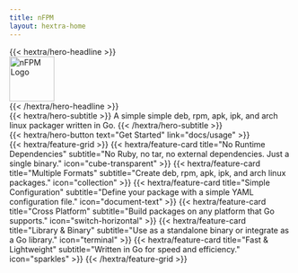 ```yaml
---
title: nFPM
layout: hextra-home
---
```


<div class="hx:mt-6 hx:mb-6">
{{< hextra/hero-headline >}}
<div class="hx-flex hx-justify-center hx-mb-12">
  <img src="/images/nfpm-logo.png" alt="nFPM Logo" style="height: 80px; width: auto;" />
</div>
{{< /hextra/hero-headline >}}
</div>

<div class="hx:mb-12">
{{< hextra/hero-subtitle >}}
  A simple simple deb, rpm, apk, ipk, and arch linux packager written in Go.
{{< /hextra/hero-subtitle >}}
</div>

<div class="hx:mb-6">
{{< hextra/hero-button text="Get Started" link="docs/usage" >}}
</div>

<div class="hx:mt-6">
{{< hextra/feature-grid >}}
  {{< hextra/feature-card
    title="No Runtime Dependencies"
    subtitle="No Ruby, no tar, no external dependencies. Just a single binary."
    icon="cube-transparent"
  >}}
  {{< hextra/feature-card
    title="Multiple Formats"
    subtitle="Create deb, rpm, apk, ipk, and arch linux packages."
    icon="collection"
  >}}
  {{< hextra/feature-card
    title="Simple Configuration"
    subtitle="Define your package with a simple YAML configuration file."
    icon="document-text"
  >}}
  {{< hextra/feature-card
    title="Cross Platform"
    subtitle="Build packages on any platform that Go supports."
    icon="switch-horizontal"
  >}}
  {{< hextra/feature-card
    title="Library & Binary"
    subtitle="Use as a standalone binary or integrate as a Go library."
    icon="terminal"
  >}}
  {{< hextra/feature-card
    title="Fast & Lightweight"
    subtitle="Written in Go for speed and efficiency."
    icon="sparkles"
  >}}
{{< /hextra/feature-grid >}}
</div>
